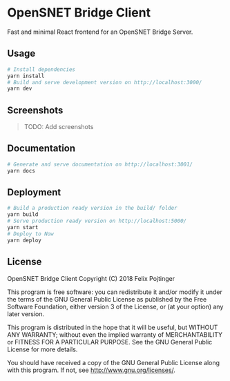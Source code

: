 # OpenSNET Bridge Client

Fast and minimal React frontend for an OpenSNET Bridge Server.

## Usage

```bash
# Install dependencies
yarn install
# Build and serve development version on http://localhost:3000/
yarn dev
```

## Screenshots

> TODO: Add screenshots

## Documentation

```bash
# Generate and serve documentation on http://localhost:3001/
yarn docs
```

## Deployment

```bash
# Build a production ready version in the build/ folder
yarn build
# Serve production ready version on http://localhost:5000/
yarn start
# Deploy to Now
yarn deploy
```

## License

OpenSNET Bridge Client Copyright (C) 2018 Felix Pojtinger

This program is free software: you can redistribute it and/or modify
it under the terms of the GNU General Public License as published by
the Free Software Foundation, either version 3 of the License, or
(at your option) any later version.

This program is distributed in the hope that it will be useful,
but WITHOUT ANY WARRANTY; without even the implied warranty of
MERCHANTABILITY or FITNESS FOR A PARTICULAR PURPOSE. See the
GNU General Public License for more details.

You should have received a copy of the GNU General Public License
along with this program. If not, see <http://www.gnu.org/licenses/>.
